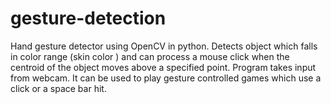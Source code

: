 # gesture-detection
Hand gesture detector using OpenCV  in python. Detects object which falls in color range (skin color ) and can process a mouse click when the centroid of the object moves above a specified point. Program takes input from webcam. It can be used to play gesture controlled games which use a click or a space bar hit.
